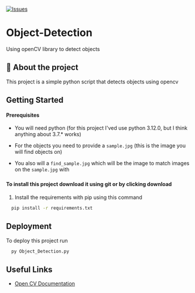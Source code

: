 
[![Issues](https://img.shields.io/github/issues/Phenonamal/Object-Detection.svg?style=for-the-badge)](https://github.com/othneildrew/Best-README-Template/issues)
# Object-Detection

Using openCV library to detect objects

## 🚀 About the project

This project is a simple python script that detects objects using opencv
## Getting Started

#### Prerequisites 

-  You will need python (for this project I'ved use python 3.12.0, but I think anything about 3.7.* works)

- For the objects you need to provide a `sample.jpg` (this is the image you will find objects on)

- You also will a `find_sample.jpg` which will be the image to match images on the `sample.jpg` with

### 

#### To install this project download it using git or by clicking download

1. Install the requirements with pip using this command   

```bash
  pip install -r requirements.txt
```


## Deployment

To deploy this project run

```bash
  py Object_Detection.py
```



## Useful Links

 - [Open CV Documentation](https://docs.opencv.org/4.2.0/d4/dc6/tutorial_py_template_matching.html)
